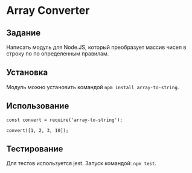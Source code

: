 # Array Converter
## Задание
Написать модуль для Node.JS, который преобразует массив чисел в строку по
по определенным правилам.

## Установка
Модуль можно установить командой `npm install array-to-string`.

## Использование
```$xslt
const convert = require('array-to-string');

convert([1, 2, 3, 10]);
```

## Тестирование
Для тестов используется jest. Запуск командой: `npm test`.
